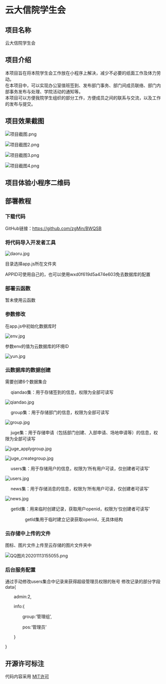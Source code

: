 # 云大信院学生会

## 项目名称

云大信院学生会

## 项目介绍

本项目旨在将本院学生会工作放在小程序上解决，减少不必要的纸面工作及体力劳动。\
在本项目中，可以实现办公室值班签到、发布部门事务、部门间成员联络、部门内部事务发布与处理、学院活动的通知等。\
本项目可以方便我院学生组织的部分工作，方便成员之间的联系与交流，以及工作的发布与提交。

## 项目效果截图

![项目截图.png](https://i.loli.net/2020/11/12/Y6bWc5eIpQtJlfZ.png)

![项目截图2.png](https://i.loli.net/2020/11/12/yuAgEp2ROCcei1k.png)

![项目截图3.png](https://i.loli.net/2020/11/12/XMTJLl7YEcIiV1Z.png)

![项目截图4.png](https://i.loli.net/2020/11/12/ImvkiLKjEczpgMA.png)


## 项目体验小程序二维码



## 部署教程

### 下载代码

GitHub链接：https://github.com/zgMin/BWQSB

### 将代码导入开发者工具

![daoru.jpg](https://i.loli.net/2020/11/13/ZhzJB2RqK7EFvso.jpg)

目录选择app.js所在文件夹

APPID可使用自己的，也可以使用wxd0f619d5a474e603免去数据库的配置

### 部署云函数

暂未使用云函数

### 参数修改

在app.js中初始化数据库时

![env.jpg](https://i.loli.net/2020/11/13/6qO4ZEXRsmUve8A.jpg)

参数env的值为云数据库的环境ID

![yun.jpg](https://i.loli.net/2020/11/13/OJChFRji1QZYBLH.jpg)

### 云数据库的数据创建

需要创建6个数据集合

&emsp; qiandao集：用于存储签到的信息，权限为全部可读写

![qiandao.jpg](https://i.loli.net/2020/11/13/SklrKqbPxLhnvER.jpg)

&emsp; group集：用于存储部门的信息，权限为全部可读写

![group.jpg](https://i.loli.net/2020/11/13/HYPruXEjTN5oRQi.jpg)

&emsp; juge集：用于存储申请（包括部门创建、入部申请、场地申请等）的信息，权限为全部可读写

 ![juge_applygroup.jpg](https://i.loli.net/2020/11/13/bqLDrgZ9AdGBJe8.jpg) 
 
 ![juge_creategroup.jpg](https://i.loli.net/2020/11/13/P2zV6NG4EHy9Bap.jpg)
 
&emsp; users集：用于存储用户的信息，权限为‘所有用户可读，仅创建者可读写’

![users.jpg](https://i.loli.net/2020/11/13/1WQCE8IUYguy9ej.jpg)

&emsp; news集：用于存储消息的信息，权限为‘所有用户可读，仅创建者可读写’

 ![news.jpg](https://i.loli.net/2020/11/13/5QedsacfBA7p4So.jpg)
 
&emsp; getId集：用来临时创建记录，获取用户openid，权限为‘仅创建者可读写’

&emsp;&emsp; &emsp;&emsp;    getId集用于临时建立记录获取openid，无具体结构

### 云存储中上传的文件

图标、图片文件上传至云存储的图片文件夹中

![QQ图片20201113155055.png](https://i.loli.net/2020/11/13/KCU5NfcbnDZR4gx.png)

### 后台服务配置

通过手动修改users集合中记录来获得超级管理员权限的账号
修改记录的部分字段
data{

&emsp;&emsp;admin:2,

&emsp;&emsp;info:{

&emsp;&emsp;&emsp;&emsp;group:’管理组’,

&emsp;&emsp;&emsp;&emsp;pos:’管理员’

&emsp;&emsp;}

}


## 开源许可标注

代码内容采用 [MIT许可](https://opensource.org/licenses/MIT)